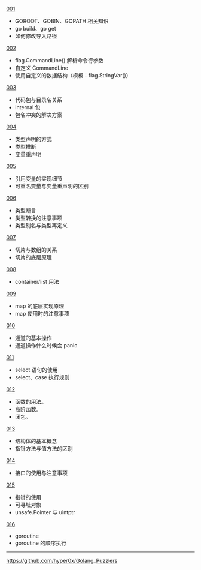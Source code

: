 [001](001/readme.md)
- GOROOT、GOBIN、GOPATH 相关知识
- go build、go get
- 如何修改导入路径

[002](002/readme.md)
- flag.CommandLine() 解析命令行参数
- 自定义 CommandLine
- 使用自定义的数据结构（模板：flag.StringVar()）

[003](003/readme.md)
- 代码包与目录名关系
- internal 包
- 包名冲突的解决方案

[004](004/readme.md)
- 类型声明的方式
- 类型推断
- 变量重声明

[005](005/readme.md)
- 引用变量的实现细节
- 可重名变量与变量重声明的区别

[006](006/readme.md)
- 类型断言
- 类型转换的注意事项
- 类型别名与类型再定义

[007](007/readme.md)
- 切片与数组的关系
- 切片的底层原理

[008](008/readme.md)
- container/list 用法

[009](009/readme.md)
- map 的底层实现原理
- map 使用时的注意事项

[010](010/readme.md)
- 通道的基本操作
- 通道操作什么时候会 panic

[011](011/readme.md)
- select 语句的使用
- select、case 执行规则

[012](012/readme.md)
- 函数的用法。
- 高阶函数。
- 闭包。
 
[013](013/readme.md)
- 结构体的基本概念
- 指针方法与值方法的区别

[014](014/readme.md)
- 接口的使用与注意事项

[015](015/readme.md)
- 指针的使用
- 可寻址对象
- unsafe.Pointer 与 uintptr

[016](016/readme.md)
- goroutine
- goroutine 的顺序执行

---
https://github.com/hyper0x/Golang_Puzzlers